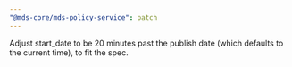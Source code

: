 ```yaml
---
"@mds-core/mds-policy-service": patch
---
```


Adjust start_date to be 20 minutes past the publish date (which defaults to the current time), to fit the spec.
